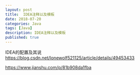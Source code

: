 ```yaml
---
layout: post
title:  IDEA注释以及模板
date: 2018-07-20
categories: Java
tags: [Java]
description: IDEA注释以及模板
published: true
---
```


IDEA的配置及其说
https://blog.csdn.net/lonewolf521125/article/details/49453433


https://www.jianshu.com/p/81b908da1fba


